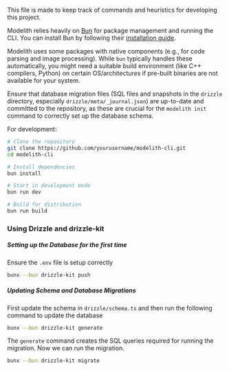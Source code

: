 This file is made to keep track of commands and heuristics for developing this project.

Modelith relies heavily on [Bun](https://bun.sh/) for package management and running the CLI. You can install Bun by following their [installation guide](https://bun.sh/docs/installation).

Modelith uses some packages with native components (e.g., for code parsing and image processing). While `bun` typically handles these automatically, you might need a suitable build environment (like C++ compilers, Python) on certain OS/architectures if pre-built binaries are not available for your system.

Ensure that database migration files (SQL files and snapshots in the `drizzle` directory, especially `drizzle/meta/_journal.json`) are up-to-date and committed to the repository, as these are crucial for the `modelith init` command to correctly set up the database schema.

For development:

```bash
# Clone the repository
git clone https://github.com/yourusername/modelith-cli.git
cd modelith-cli

# Install dependencies
bun install

# Start in development mode
bun run dev

# Build for distribution
bun run build
```

### Using Drizzle and drizzle-kit

##### Setting up the Database for the first time

Ensure the `.env` file is setup correctly

```bash
bunx --bun drizzle-kit push
```

##### Updating Schema and Database Migrations

First update the schema in `drizzle/schema.ts` and then run the following command to update the database

```bash
bunx --bun drizzle-kit generate
```

The `generate` command creates the SQL queries required for running the migration. Now we can run the migration.

```bash
bunx --bun drizzle-kit migrate
```
